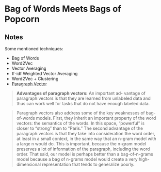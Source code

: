 # Bag of Words Meets Bags of Popcorn

## Notes

Some mentioned techniques:
- Bag of Words
- Word2Vec
- Vector Averaging
- tf-idf Weighted Vector Averaging
- Word2Vec + Clustering
- [Paragraph Vector](https://cs.stanford.edu/~quocle/paragraph_vector.pdf)

> **Advantages of paragraph vectors:** An important ad- vantage of paragraph vectors is that they are learned from unlabeled data and thus can work well for tasks that do not have enough labeled data.

> Paragraph vectors also address some of the key weaknesses of bag-of-words models. First, they inherit an important property of the word vectors: the semantics of the words. In this space, “powerful” is closer to “strong” than to “Paris.” The second advantage of the paragraph vectors is that they take into consideration the word order, at least in a small context, in the same way that an n-gram model with a large n would do. This is important, because the n-gram model preserves a lot of information of the paragraph, including the word order. That said, our model is perhaps better than a bag-of-n-grams model because a bag of n-grams model would create a very high-dimensional representation that tends to generalize poorly.
